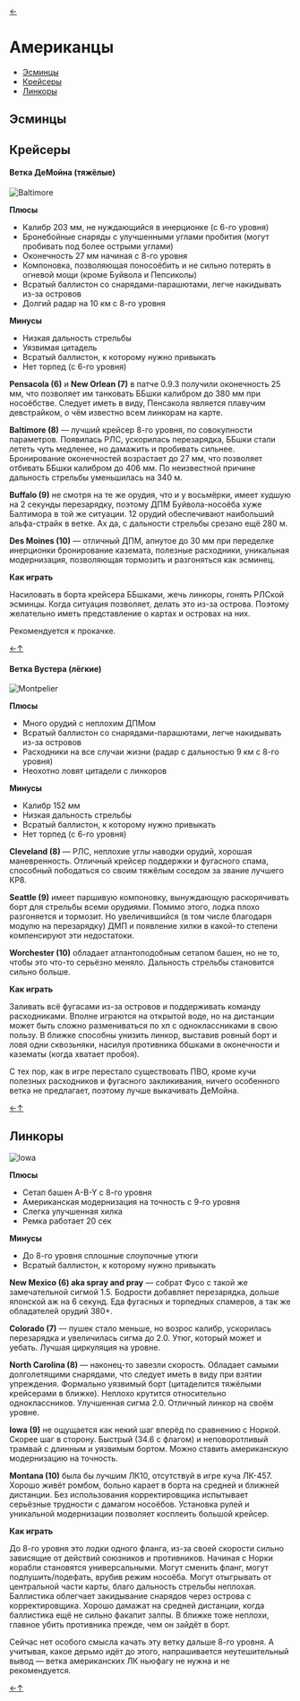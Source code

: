 [←](readme.md)

# Американцы

- [Эсминцы](#Эсминцы)
- [Крейсеры](#Крейсеры)
- [Линкоры](#Линкоры)

## Эсминцы

## Крейсеры

#### Ветка ДеМойна (тяжёлые)
![Baltimore](images/baltimore.jpg)

**Плюсы**
- Калибр 203 мм, не нуждающийся в инерционке (с 6-го уровня)
- Бронебойные снаряды с улучшенными углами пробития (могут пробивать под более острыми углами)
- Оконечность 27 мм начиная с 8-го уровня
- Компоновка, позволяющая поносоёбить и не сильно потерять в огневой мощи (кроме Буйвола и Пепсиколы)
- Всратый баллистон со снарядами-парашютами, легче накидывать из-за островов
- Долгий радар на 10 км с 8-го уровня

**Минусы**
- Низкая дальность стрельбы
- Уязвимая цитадель
- Всратый баллистон, к которому нужно привыкать
- Нет торпед (с 6-го уровня)

**Pensacola (6)** и **New Orlean (7)** в патче 0.9.3 получили оконечность 25 мм, что позволяет им танковать ББшки калибром до 380 мм при носоёбстве. Следует иметь в виду, Пенсакола является плавучим девстрайком, о чём известно всем линкорам на карте.

**Baltimore (8)** — лучший крейсер 8-го уровня, по совокупности параметров. Появилась РЛС, ускорилась перезарядка, ББшки стали лететь чуть медленее, но дамажить и пробивать сильнее. Бронирование оконечностей возрастает до 27 мм, что позволяет отбивать ББшки калибром до 406 мм. По неизвестной причине дальность стрельбы уменьшилась на 340 м.

**Buffalo (9)** не смотря на те же орудия, что и у восьмёрки, имеет худшую на 2 секунды перезарядку, поэтому ДПМ Буйвола-носоёба хуже Балтимора в той же ситуации. 12 орудий обеспечивают наибольший альфа-страйк в ветке. Ах да, с дальности стрельбы срезано ещё 280 м.

**Des Moines (10)** — отличный ДПМ, апнутое до 30 мм при переделке инерционки бронирование каземата, полезные расходники, уникальная модернизация, позволяющая тормозить и разгоняться как эсминец.

**Как играть**

Насиловать в борта крейсера ББшками, жечь линкоры, гонять РЛСкой эсминцы. Когда ситуация позволяет, делать это из-за острова. Поэтому желательно иметь представление о картах и островах на них.

Рекомендуется к прокачке.

[←](readme.md)[↑](#Американцы)

#### Ветка Вустера (лёгкие)
![Montpelier](images/montpelier.jpg)

**Плюсы**
- Много орудий с неплохим ДПМом
- Всратый баллистон со снарядами-парашютами, легче накидывать из-за островов
- Расходники на все случаи жизни (радар с дальностью 9 км с 8-го уровня)
- Неохотно ловят цитадели с линкоров

**Минусы**
- Калибр 152 мм
- Низкая дальность стрельбы
- Всратый баллистон, к которому нужно привыкать
- Нет торпед (с 6-го уровня)

**Cleveland (8)** — РЛС, неплохие углы наводки орудий, хорошая маневренность. Отличный крейсер поддержки и фугасного спама, способный пободаться со своим тяжёлым соседом за звание лучшего КР8.

**Seattle (9)** имеет паршивую компоновку, вынуждающую раскорячивать борт для стрельбы всеми орудиями. Помимо этого, лодка плохо разгоняется и тормозит. Но увеличившийся (в том числе благодаря модулю на перезарядку) ДМП и появление хилки в какой-то степени компенсируют эти недостатоки.

**Worchester (10)** обладает атлантоподобным сетапом башен, но не то, чтобы это что-то серьёзно меняло. Дальность стрельбы становится сильно больше.

**Как играть**

Заливать всё фугасами из-за островов и поддерживать команду расходниками. Вполне играются на открытой воде, но на дистанции может быть сложно размениваться по хп с одноклассниками в свою пользу. В ближке способны унизить линкор, выставив ровный борт и ловя одни сквозьняки, насилуя противника ббшками в оконечности и казематы (когда хватает пробоя).

С тех пор, как в игре перестало существовать ПВО, кроме кучи полезных расходников и фугасного закликивания, ничего особенного ветка не предлагает, поэтому лучше выкачивать ДеМойна.

[←](readme.md)[↑](#Американцы)

## Линкоры
![Iowa](images/iowa.png)

**Плюсы**
- Сетап башен A-B-Y с 8-го уровня
- Американская модернизация на точность с 9-го уровня
- Слегка улучшенная хилка
- Ремка работает 20 сек

**Минусы**
- До 8-го уровня сплошные слоупочные утюги
- Всратый баллистон, к которому нужно привыкать

**New Mexico (6) aka spray and pray** — собрат Фусо с такой же замечательной сигмой 1.5. Бодрости добавляет перезарядка, дольше японской аж на 6 секунд. Еда фугасных и торпедных спамеров, а так же обладателей орудий 380+.

**Colorado (7)** — пушек стало меньше, но возрос калибр, ускорилась перезарядка и увеличилась сигма до 2.0. Утюг, который может и уебать. Лучшая циркуляция на уровне.

**North Carolina (8)** — наконец-то завезли скорость. Обладает самыми долголетящими снарядами, что следует иметь в виду при взятии упреждения. Формально уязвимый борт (цитаделится тяжёлыми крейсерами в ближке). Неплохо крутится относительно одноклассников. Улучшенная сигма 2.0. Отличный линкор на своём уровне.

**Iowa (9)** не ощущается как некий шаг вперёд по сравнению с Норкой. Скорее шаг в сторону. Быстрый (34.6 с флагом) и неповоротливый трамвай с длинным и уязвимым бортом. Можно ставить американскую модернизацию на точность.

**Montana (10)** была бы лучшим ЛК10, отсутствуй в игре куча ЛК-457. Хорошо живёт ромбом, больно карает в борта на средней и ближней дистанции. Без использования корректировщика испытывает серьёзные трудности с дамагом носоёбов. Установка рулей и уникальной модернизации позволяет косплеить большой крейсер.

**Как играть**

До 8-го уровня это лодки одного фланга, из-за своей скорости сильно зависящие от действий союзников и противников. Начиная с Норки корабли становятся универсальными. Могут сменить фланг, могут подпушить/подефать, врубив режим носоёба. Могут отыгрывать от центральной части карты, благо дальность стрельбы неплохая. Баллистика облегчает закидывание снарядов через острова с корректировщика. Хорошо дамажат на средней дистанции, когда баллистика ещё не сильно факапит залпы. В ближке тоже неплохи, главное убить противника прежде, чем он зайдёт в борт.

Сейчас нет особого смысла качать эту ветку дальше 8-го уровня. А учитывая, какое дерьмо идёт до этого, напрашивается неутешительный вывод 
— ветка американских ЛК ньюфагу не нужна и не рекомендуется.

[←](readme.md)[↑](#Американцы)

